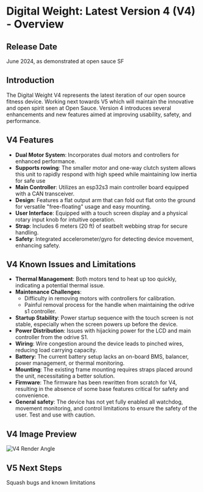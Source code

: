 # Digital Weight: Latest Version 4 (V4) - Overview

## Release Date

June 2024, as demonstrated at open sauce SF

## Introduction

The Digital Weight V4 represents the latest iteration of our open source fitness device. Working next towards V5 which will maintain the innovative and open spirit seen at Open Sauce. Version 4 introduces several enhancements and new features aimed at improving usability, safety, and performance.

## V4 Features

- **Dual Motor System**: Incorporates dual motors and controllers for enhanced performance.
- **Supports rowing**: The smaller motor and one-way clutch system allows this unit to rapidly respond with high speed while maintaining low inertia for safe use
- **Main Controller**: Utilizes an esp32s3 main controller board equipped with a CAN transceiver.
- **Design**: Features a flat output arm that can fold out flat onto the ground for versatile "free-floating" usage and easy mounting.
- **User Interface**: Equipped with a touch screen display and a physical rotary input knob for intuitive operation.
- **Strap**: Includes 6 meters (20 ft) of seatbelt webbing strap for secure handling.
- **Safety**: Integrated accelerometer/gyro for detecting device movement, enhancing safety.

## V4 Known Issues and Limitations

- **Thermal Management**: Both motors tend to heat up too quickly, indicating a potential thermal issue.
- **Maintenance Challenges**:
  - Difficulty in removing motors with controllers for calibration.
  - Painful removal process for the handle when maintaining the odrive s1 controller.
- **Startup Stability**: Power startup sequence with the touch screen is not stable, especially when the screen powers up before the device.
- **Power Distribution**: Issues with hijacking power for the LCD and main controller from the odrive S1.
- **Wiring**: Wire congestion around the device leads to pinched wires, reducing load carrying capacity.
- **Battery**: The current battery setup lacks an on-board BMS, balancer, power management, or thermal monitoring.
- **Mounting**: The existing frame mounting requires straps placed around the unit, necessitating a better solution.
- **Firmware**: The firmware has been rewritten from scratch for V4, resulting in the absence of some base features critical for safety and convenience.
- **General safety**: The device has not yet fully enabled all watchdog, movement monitoring, and control limitations to ensure the safety of the user. Test and use with caution.

## V4 Image Preview

![V4 Render Angle](cad/v4/images/render_angle.png)

## V5 Next Steps

Squash bugs and known limitations
